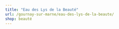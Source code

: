 ```yaml
---
title: "Eau des Lys de la Beauté"
url: /gournay-sur-marne/eau-des-lys-de-la-beaute/
shop: beauté
---
```

